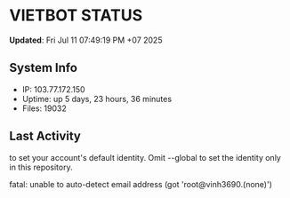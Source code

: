 # VIETBOT STATUS
**Updated**: Fri Jul 11 07:49:19 PM +07 2025

## System Info
- IP: 103.77.172.150
- Uptime: up 5 days, 23 hours, 36 minutes
- Files: 19032

## Last Activity

to set your account's default identity.
Omit --global to set the identity only in this repository.

fatal: unable to auto-detect email address (got 'root@vinh3690.(none)')
